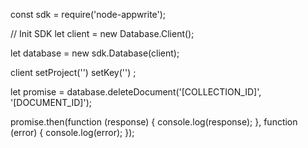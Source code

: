 const sdk = require('node-appwrite');

// Init SDK
let client = new Database.Client();

let database = new sdk.Database(client);

client
    setProject('')
    setKey('')
;

let promise = database.deleteDocument('[COLLECTION_ID]', '[DOCUMENT_ID]');

promise.then(function (response) {
    console.log(response);
}, function (error) {
    console.log(error);
});
